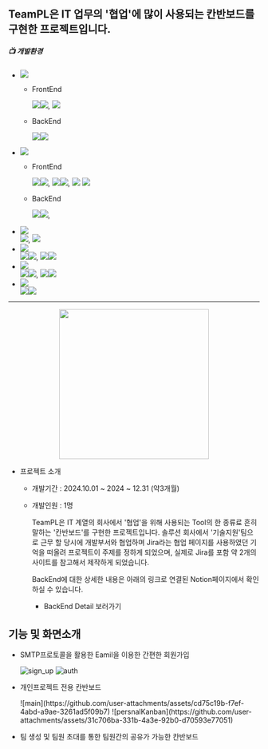 
## TeamPL은 IT 업무의 '협업'에 많이 사용되는 칸반보드를 구현한 프로젝트입니다.

##### 📺 개발환경
* <img src="https://img.shields.io/badge/Language-%23121011?style=plastic"/>
    
    * FrontEnd
          <div>
              <img src="https://img.shields.io/badge/JavaScript-F7DF1E?style=float-square&logo=JavaScript&logoColor=white"><img src="https://img.shields.io/badge/ES6-515151?style=float-square">,
              <img src="https://img.shields.io/badge/TypeScript-3178C6?style=float-square&logo=TypeScript&logoColor=white">
          </div>

    * BackEnd
           <div>
               <img src="https://img.shields.io/badge/java-%23ED8B00?style=float-square&logo=openjdk&logoColor=white"><img src="https://img.shields.io/badge/17-515151?style=float-square">
           </div>
    

* <img src="https://img.shields.io/badge/Library%20&%20Framwork-%23121011?style=plastic"/>

    * FrontEnd
              <div>
                  <img src="https://img.shields.io/badge/React.js-61DAFB?style=float-square&logo=React&logoColor=white"/><img src="https://img.shields.io/badge/18-515151?style=float-square">,
                  <img src="https://img.shields.io/badge/Axios-5A29E4?style=float-square&logo=Axios&logoColor=white"/><img src="https://img.shields.io/badge/1.6.8-515151?style=float-square">,
                  <img src="https://img.shields.io/badge/Zustand 4.5.2-515151?style=float-square">
                  <img src="https://img.shields.io/badge/react beautiful dnd 13.1.1-515151?style=float-square">
              </div>

    * BackEnd
             <div>
                  <img src="https://img.shields.io/badge/springboot-6DB33F?style=float-square&logo=springboot&logoColor=white"><img src="https://img.shields.io/badge/3.2.5-515151?style=float-square">,
              </div>

* <img src="https://img.shields.io/badge/Web-%23121011?style=plastic"/>
              <div>
                  <img src="https://img.shields.io/badge/HTML5-E34F26?style=float-square&logo=HTML5&logoColor=white"/>, <img src ="https://img.shields.io/badge/CSS3-1572B6?style=float-square&logo=CSS3&logoColor=white"/>
              </div>

* <img src="https://img.shields.io/badge/Database-%23121011?style=plastic"/>
                <div>
                    <img src="https://img.shields.io/badge/MySQL-4479A1?style=float-square&logo=MySql&logoColor=white"><img src="https://img.shields.io/badge/8.0-515151?style=float-square">,
                     <img src="https://img.shields.io/badge/Redis-FF4438?style=float-square&logo=Redis&logoColor=white"><img src="https://img.shields.io/badge/7.4.1-515151?style=float-square">
                </div>
* <img src="https://img.shields.io/badge/ORM-%23121011?style=plastic"/>
                <div>
                    <img src="https://img.shields.io/badge/Spring%20Data%20JPA-6DB33F?style=float-square&logo=Spring&logoColor=white"/><img src="https://img.shields.io/badge/3.2.5-515151?style=float-square">,
                    <img src="https://img.shields.io/badge/QueryDsl-6DB33F?style=float-square"/><img src="https://img.shields.io/badge/5.0.0-515151?style=float-square">
                </div>

* <img src="https://img.shields.io/badge/Build-%23121011?style=plastic">
                 <div>
                    <img src="https://img.shields.io/badge/Gradle-02303A?style=float-square&logo=Gradle&logoColor=white"><img src="https://img.shields.io/badge/8.10.2-515151?style=float-square">
                 </div>
------------------

<p align="center">
    <img src="https://github.com/user-attachments/assets/c00638bf-e3b3-439b-906c-c32de9081d93" width=300 height=300/>
</p>


* 프로젝트 소개 

    - 개발기간 : 2024.10.01 ~ 2024 ~ 12.31 (약3개월)
    - 개발인원 : 1명
 
      TeamPL은 IT 계열의 회사에서 '협업'을 위해 사용되는 Tool의 한 종류료 흔히 말하는 '칸반보드'를 구현한 프로젝트입니다.
      솔루션 회사에서 '기술지원'팀으로 근무 할 당시에 개발부서와 협업하며 Jira라는 협업 페이지를 사용하였던 기억을 떠올려
      프로젝트이 주제를 정하게 되었으며, 실제로 Jira를 포함 약 2개의 사이트를 참고해서 제작하게 되었습니다.

      BackEnd에 대한 상세한 내용은 아래의 링크로 연결된 Notion페이지에서 확인하실 수 있습니다.

      * BackEnd Detail 보러가기
     





## 기능 및 화면소개

  * SMTP프로토콜을 활용한 Eamil을 이용한 간편한 회원가입
        <div>
            ![sign_up](https://github.com/user-attachments/assets/925a0b3c-fe8f-4fda-b3df-2c409013977f)
            ![auth](https://github.com/user-attachments/assets/861d8604-64da-4d94-b0f0-d79fafadbf8f)
        </div>
      
  * 개인프로젝트 전용 칸반보드
       <div>
           ![main](https://github.com/user-attachments/assets/cd75c19b-f7ef-4abd-a9ae-3261ad5f09b7)
           ![persnalKanban](https://github.com/user-attachments/assets/31c706ba-331b-4a3e-92b0-d70593e77051)
       </div>

        
  * 팀 생성 및 팀원 초대를 통한 팀원간의 공유가 가능한 칸반보드

      
  


